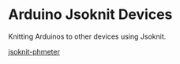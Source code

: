 Arduino Jsoknit Devices
==============

Knitting Arduinos to other devices using Jsoknit.  

[jsoknit-phmeter](jsoknit-phmeter/README.md)   



